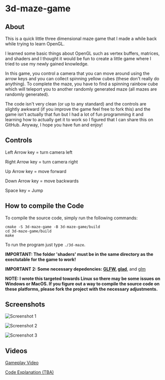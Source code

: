 # 3d-maze-game

## About
This is a quick little three dimensional maze game that I made a while back while trying to learn OpenGL.

I learned some basic things about OpenGL such as vertex buffers, matrices, and shaders and I thought it would be fun to create a little game where I tried to use my newly gained knowledge.

In this game, you control a camera that you can move around using the arrow keys and you can collect spinning yellow cubes (these don't really do anything). To complete the maze, you have to find a spinning rainbow cube which will teleport you to another randomly generated maze (all mazes are randomly generated). 

The code isn't very clean (or up to any standard) and the controls are slightly awkward (if you improve the game feel free to fork this) and the game isn't actually that fun but I had a lot of fun programming it and learning how to actually get it to work so I figured that I can share this on GitHub. Anyway, I hope you have fun and enjoy!

## Controls
Left Arrow key = turn camera left

Right Arrow key = turn camera right

Up Arrow key = move forward

Down Arrow key = move backwards

Space key = Jump

## How to compile the Code
To compile the source code, simply run the following commands:
```
cmake -S 3d-maze-game -B 3d-maze-game/build
cd 3d-maze-game/build
make
```

To run the program just type `./3d-maze`.

**IMPORTANT: The folder 'shaders' must be in the same directory as the exectutable for the game to work!**

**IMPORTANT 2: Some necessary depedencies: [GLFW](https://www.glfw.org/), [glad](https://glad.dav1d.de/)**, and [glm](https://github.com/g-truc/glm)

**NOTE: I wrote this targeted towards Linux so there may be some issues on Windows or MacOS. If you figure out a way to compile the source code on these platforms, please fork the project with the necessary adjustments.**

## Screenshots
![Screenshot 1](https://github.com/JLi69/3d-maze-game/blob/main/screenshots/Maze-1.png)

![Screenshot 2](https://github.com/JLi69/3d-maze-game/blob/main/screenshots/Maze-2.png)

![Screenshot 3](https://github.com/JLi69/3d-maze-game/blob/main/screenshots/Maze-3.png)

## Videos
[Gameplay Video](https://www.youtube.com/watch?v=eIESb0ElVV8)

[Code Explanation (TBA)]()
